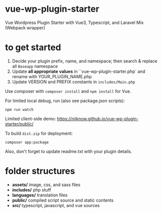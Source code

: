 # vue-wp-plugin-starter
Vue Wordpress Plugin Starter with Vue3, Typescript, and Laravel Mix (Webpack wrapper)

# to get started
1. Decide your plugin prefix, name, and namespace; then search & replace all `Baseapp` namespace
2. Update **all appropriate values** in ``vue-wp-plugin-starter.php` and rename with YOUR_PLUGIN_NAME.php
3. Update VERSION and PREFIX constants in `includes/Main.php`

Use composer with `composer install` and `npm install` for Vue.

For limited local debug, run (also see package.json scripts):
```shell
npm run watch
```
Limited client-side demo: https://niiknow.github.io/vue-wp-plugin-starter/public/

To build `dist.zip` for deployment:
```shell
composer app:package
```

Also, don't forget to update readme.txt with your plugin details.

# folder structures

- **assets/** image, css, and sass files
- **includes/**  php stuff
- **languages/** translation files
- **public/** compiled script source and static contents
- **src/** typescript, javascript, and vue sources
